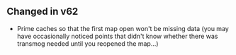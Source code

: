 ## Changed in v62

* Prime caches so that the first map open won't be missing data (you may have occasionally noticed points that didn't know whether there was transmog needed until you reopened the map...)

